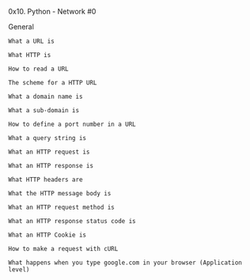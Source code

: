 0x10. Python - Network #0

General

    What a URL is

    What HTTP is

    How to read a URL

    The scheme for a HTTP URL

    What a domain name is

    What a sub-domain is

    How to define a port number in a URL

    What a query string is

    What an HTTP request is

    What an HTTP response is

    What HTTP headers are

    What the HTTP message body is

    What an HTTP request method is

    What an HTTP response status code is

    What an HTTP Cookie is

    How to make a request with cURL

    What happens when you type google.com in your browser (Application level)
